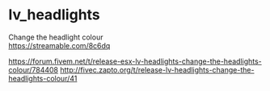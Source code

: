# lv_headlights

Change the headlight colour
<br>https://streamable.com/8c6dq

https://forum.fivem.net/t/release-esx-lv-headlights-change-the-headlights-colour/784408
http://fivec.zapto.org/t/release-lv-headlights-change-the-headlights-colour/41
